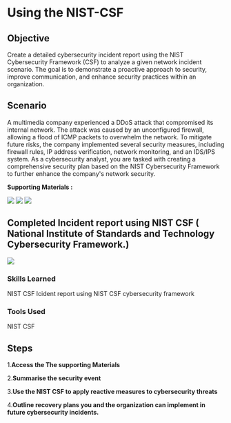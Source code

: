 # Using the NIST-CSF

## Objective

Create a detailed cybersecurity incident report using the NIST Cybersecurity Framework (CSF) to analyze a given network incident scenario. The goal is to demonstrate a proactive approach to security, improve communication, and enhance security practices within an organization.
 


## Scenario

A multimedia company experienced a DDoS attack that compromised its internal network. The attack was caused by an unconfigured firewall, allowing a flood of ICMP packets to overwhelm the network. To mitigate future risks, the company implemented several security measures, including firewall rules, IP address verification, network monitoring, and an IDS/IPS system. As a cybersecurity analyst, you are tasked with creating a comprehensive security plan based on the NIST Cybersecurity Framework to further enhance the company's network security.


**Supporting Materials :**

<a href="https://docs.google.com/document/d/1EnieOKYJyKGsVff5Gg-3-dVwrHrZ2m8Hig6tVpfKqyg/template/preview?resourcekey=0-eb5t-d69zTPLEGthIpVlXw"><img src="https://img.shields.io/badge/-GoogleDOC:Incident Report Template-FFFF?&style=for-the-badge&logo=Google&logoColor=white" /></a>
<a href="https://docs.google.com/document/d/15yCDbDCOAcJw-LTz2DeCA7UeLRfvsf176T6MA6ku6ok/template/preview"><img src="https://img.shields.io/badge/-GoogleDOC:Applying the NIST CSF-FFFF?&style=for-the-badge&logo=Google&logoColor=white" /></a>
<a href="https://docs.google.com/document/d/11eTIo1igTRFrY279DG9tHTO3tB3bugSGyknZxsvY5vI/template/preview?resourcekey=0-97MA-eOwoGtqcfqky0vjmg"><img src="https://img.shields.io/badge/-GoogleDOC:Incident report analysis -Example-FFFF?&style=for-the-badge&logo=Google&logoColor=white" /></a>

## Completed Incident report using NIST CSF ( National Institute of Standards and Technology Cybersecurity Framework.) 

<a href="https://docs.google.com/document/d/1C3dZHBvAucSsKlSGIO55yAS2ITmCHBu5dMciolH9Vls/edit?usp=sharing"><img src="https://img.shields.io/badge/-GoogleDOCS:Incident report using NIST CSF-FFFF?&style=for-the-badge&logo=Google&logoColor=white" /></a>



### Skills Learned

NIST CSF
Icident report using NIST CSF
cybersecurity framework



### Tools Used

NIST CSF

## Steps

1.**Access the The supporting Materials** 

2.**Summarise the security event**

3.**Use the NIST CSF to apply reactive measures to cybersecurity threats**

4.**Outline recovery plans you and the organization can implement in future cybersecurity incidents.**
